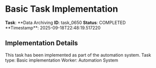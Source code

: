# Basic Task Implementation

**Task**: **Data Archiving
**ID**: task_0650
**Status**: COMPLETED
**Timestamp\*\*: 2025-09-18T22:48:19.517220

## Implementation Details

This task has been implemented as part of the automation system.
Task type: Basic implementation
Worker: Automation System
